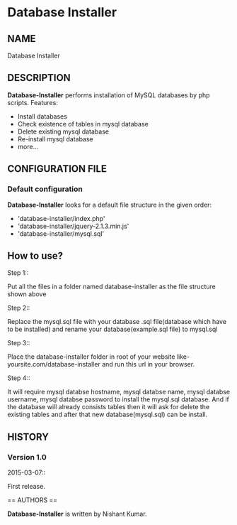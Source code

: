 # Database Installer

## NAME 

Database Installer

## DESCRIPTION 

**Database-Installer** performs installation of MySQL databases by php scripts.
Features:

  - Install databases
  - Check existence of tables in mysql database
  - Delete existing mysql database
  - Re-install mysql database
  - more...

## CONFIGURATION FILE

### Default configuration

**Database-Installer** looks for a default file structure in the given order:

  - 'database-installer/index.php'
  - 'database-installer/jquery-2.1.3.min.js'
  - 'database-installer/mysql.sql'


## How to use?  

Step 1::

  Put all the files in a folder named database-installer as the file structure shown above

Step 2::

  Replace the mysql.sql file with your database .sql file(database which have to be installed) and rename your database(example.sql file) to mysql.sql

Step 3::

  Place the database-installer folder in root of your website
  like- yoursite.com/database-installer
  and run this url in your browser. 
  
Step 4::

  It will require mysql databse hostname, mysql databse name, mysql databse username, mysql databse password to install the mysql.sql database.
  And if the database will already consists tables then it will ask for delete the existing tables and after that new database(mysql.sql) can be install. 


## HISTORY

### Version 1.0

2015-03-07::

  First release.

== AUTHORS ==

**Database-Installer** is written by Nishant Kumar.
